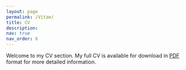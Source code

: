 ```yaml
---
layout: page
permalink: /Vitae/
title: CV
description:
nav: true
nav_order: 6
---
```


Welcome to my CV section. My full CV is available for download in [PDF](https://eliferbay.github.io/assets/pdf/CV_academic.pdf) format for more detailed information.
